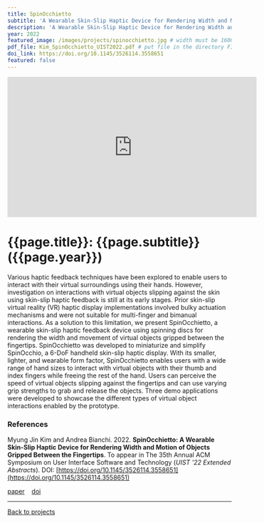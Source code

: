 ```yaml
---
title: SpinOcchietto
subtitle: 'A Wearable Skin-Slip Haptic Device for Rendering Width and Motion of Objects Gripped Between the Fingertips'
description: 'A Wearable Skin-Slip Haptic Device for Rendering Width and Motion of Objects Gripped Between the Fingertips'
year: 2022
featured_image: /images/projects/spinocchietto.jpg # width must be 1600px
pdf_file: Kim_SpinOcchietto_UIST2022.pdf # put file in the directory FILESii
doi_link: https://doi.org/10.1145/3526114.3558651
featured: false
---
```


<iframe width="560" height="315" src="https://www.youtube.com/embed/Cw0FhM4moUY" frameborder="0" allow="accelerometer; autoplay; clipboard-write; encrypted-media; gyroscope; picture-in-picture" allowfullscreen></iframe>

<!-- DO NOT CHANGE MANUALLY -->

# {{page.title}}: {{page.subtitle}} ({{page.year}})

Various haptic feedback techniques have been explored to enable users to interact with their virtual surroundings using their hands. However, investigation on interactions with virtual objects slipping against the skin using skin-slip haptic feedback is still at its early stages. Prior skin-slip virtual reality (VR) haptic display implementations involved bulky actuation mechanisms and were not suitable for multi-finger and bimanual interactions. As a solution to this limitation, we present SpinOcchietto, a wearable skin-slip haptic feedback device using spinning discs for rendering the width and movement of virtual objects gripped between the fingertips. SpinOcchietto was developed to miniaturize and simplify SpinOcchio, a 6-DoF handheld skin-slip haptic display. With its smaller, lighter, and wearable form factor, SpinOcchietto enables users with a wide range of hand sizes to interact with virtual objects with their thumb and index fingers while freeing the rest of the hand. Users can perceive the speed of virtual objects slipping against the fingertips and can use varying grip strengths to grab and release the objects. Three demo applications were developed to showcase the different types of virtual object interactions enabled by the prototype.

### References

Myung Jin Kim and Andrea Bianchi. 2022. **SpinOcchietto: A Wearable Skin-Slip Haptic Device for Rendering Width and Motion of Objects Gripped Between the Fingertips**. To appear in The 35th Annual ACM Symposium on User Interface Software and Technology (_UIST '22 Extended Abstracts_). <!--Association for Computing Machinery, New York, NY, USA, Article 433, 1–14.--> DOI: [https://doi.org/10.1145/3526114.3558651](https://doi.org/10.1145/3526114.3558651)

<!-- DO NOT CHANGE MANUALLY -->

<a href="{{ site.url }}/files/{{ page.year }}/{{ page.pdf_file }}" target="_blank">paper</a>&nbsp;&nbsp;&nbsp;
<a href="{{ page.doi_link }}" target="_blank">doi</a>

---

<a href="/index.html" class="button button--large">Back to projects</a>

